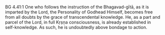 BG 4.41:1	One who follows the instruction of the Bhagavad-gītā, as it is imparted by the Lord, the Personality of Godhead Himself, becomes free from all doubts by the grace of transcendental knowledge. He, as a part and parcel of the Lord, in full Kṛṣṇa consciousness, is already established in self-knowledge. As such, he is undoubtedly above bondage to action.